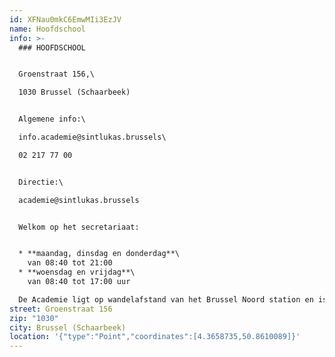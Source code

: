 ```yaml
---
id: XFNau0mkC6EmwMIi3EzJV
name: Hoofdschool
info: >-
  ### HOOFDSCHOOL


  Groenstraat 156,\

  1030 Brussel (Schaarbeek)


  Algemene info:\

  info.academie@sintlukas.brussels\

  02 217 77 00


  Directie:\

  academie@sintlukas.brussels


  Welkom op het secretariaat:


  * **maandag, dinsdag en donderdag**\
    van 08:40 tot 21:00
  * **woensdag en vrijdag**\
    van 08:40 tot 17:00 uur

  De Academie ligt op wandelafstand van het Brussel Noord station en is bereikbaar via tramlijnen T3, T4, T55, T25 , T94, M Rogier, M Kruidtuin.
street: Groenstraat 156
zip: "1030"
city: Brussel (Schaarbeek)
location: '{"type":"Point","coordinates":[4.3658735,50.8610089]}'
---
```

